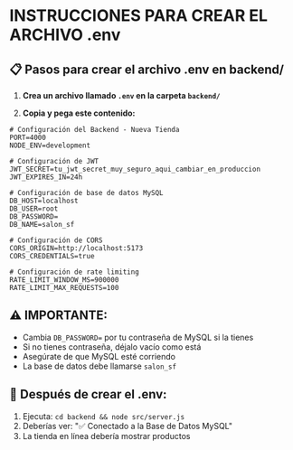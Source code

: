# INSTRUCCIONES PARA CREAR EL ARCHIVO .env

## 📋 Pasos para crear el archivo .env en backend/

1. **Crea un archivo llamado `.env` en la carpeta `backend/`**

2. **Copia y pega este contenido:**

```
# Configuración del Backend - Nueva Tienda
PORT=4000
NODE_ENV=development

# Configuración de JWT
JWT_SECRET=tu_jwt_secret_muy_seguro_aqui_cambiar_en_produccion
JWT_EXPIRES_IN=24h

# Configuración de base de datos MySQL
DB_HOST=localhost
DB_USER=root
DB_PASSWORD=
DB_NAME=salon_sf

# Configuración de CORS
CORS_ORIGIN=http://localhost:5173
CORS_CREDENTIALS=true

# Configuración de rate limiting
RATE_LIMIT_WINDOW_MS=900000
RATE_LIMIT_MAX_REQUESTS=100
```

## ⚠️ IMPORTANTE:
- Cambia `DB_PASSWORD=` por tu contraseña de MySQL si la tienes
- Si no tienes contraseña, déjalo vacío como está
- Asegúrate de que MySQL esté corriendo
- La base de datos debe llamarse `salon_sf`

## 🚀 Después de crear el .env:
1. Ejecuta: `cd backend && node src/server.js`
2. Deberías ver: "✅ Conectado a la Base de Datos MySQL"
3. La tienda en línea debería mostrar productos

